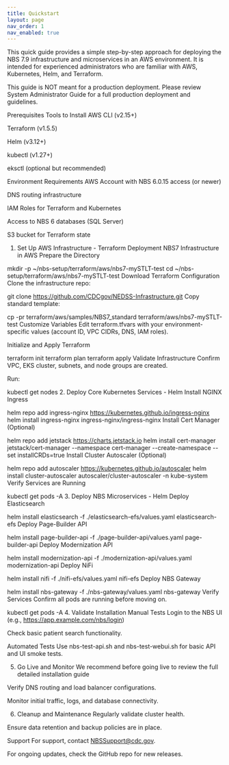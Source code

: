 ```yaml
---
title: Quickstart
layout: page
nav_order: 1
nav_enabled: true
---
```


This quick guide provides a simple step-by-step approach for deploying the NBS 7.9 infrastructure and microservices in an AWS environment. It is intended for experienced administrators who are familiar with AWS, Kubernetes, Helm, and Terraform. 

This guide is NOT meant for a production deployment. Please review System Administrator Guide for a full production deployment and guidelines.


Prerequisites
Tools to Install
AWS CLI (v2.15+)

Terraform (v1.5.5)

Helm (v3.12+)

kubectl (v1.27+)

eksctl (optional but recommended)

Environment Requirements
AWS Account with NBS 6.0.15 access (or newer)

DNS routing infrastructure

IAM Roles for Terraform and Kubernetes

Access to NBS 6 databases (SQL Server)

S3 bucket for Terraform state

1. Set Up AWS Infrastructure - Terraform
Deployment
NBS7 Infrastructure in AWS
Prepare the Directory


mkdir -p ~/nbs-setup/terraform/aws/nbs7-mySTLT-test
cd ~/nbs-setup/terraform/aws/nbs7-mySTLT-test
Download Terraform Configuration
Clone the infrastructure repo:



git clone https://github.com/CDCgov/NEDSS-Infrastructure.git
Copy standard template:



cp -pr terraform/aws/samples/NBS7_standard terraform/aws/nbs7-mySTLT-test
Customize Variables
Edit terraform.tfvars with your environment-specific values (account ID, VPC CIDRs, DNS, IAM roles).

Initialize and Apply Terraform


terraform init
terraform plan
terraform apply
Validate Infrastructure
Confirm VPC, EKS cluster, subnets, and node groups are created.

Run:



kubectl get nodes
2. Deploy Core Kubernetes Services - Helm
Install NGINX Ingress


helm repo add ingress-nginx https://kubernetes.github.io/ingress-nginx
helm install ingress-nginx ingress-nginx/ingress-nginx
Install Cert Manager (Optional)


helm repo add jetstack https://charts.jetstack.io
helm install cert-manager jetstack/cert-manager --namespace cert-manager --create-namespace --set installCRDs=true
Install Cluster Autoscaler (Optional)


helm repo add autoscaler https://kubernetes.github.io/autoscaler
helm install cluster-autoscaler autoscaler/cluster-autoscaler -n kube-system
Verify Services are Running


kubectl get pods -A
3. Deploy NBS Microservices - Helm
Deploy Elasticsearch


helm install elasticsearch -f ./elasticsearch-efs/values.yaml elasticsearch-efs
Deploy Page-Builder API


helm install page-builder-api -f ./page-builder-api/values.yaml page-builder-api
Deploy Modernization API


helm install modernization-api -f ./modernization-api/values.yaml modernization-api
Deploy NiFi


helm install nifi -f ./nifi-efs/values.yaml nifi-efs
Deploy NBS Gateway


helm install nbs-gateway -f ./nbs-gateway/values.yaml nbs-gateway
Verify Services
Confirm all pods are running before moving on.



kubectl get pods -A
4. Validate Installation
Manual Tests
Login to the NBS UI (e.g., https://app.example.com/nbs/login)

Check basic patient search functionality.

Automated Tests
Use nbs-test-api.sh and nbs-test-webui.sh for basic API and UI smoke tests.

5. Go Live and Monitor
We recommend before going live to review the full detailed installation guide

Verify DNS routing and load balancer configurations.

Monitor initial traffic, logs, and database connectivity.

6. Cleanup and Maintenance
Regularly validate cluster health.

Ensure data retention and backup policies are in place.

Support
For support, contact NBSSupport@cdc.gov.

For ongoing updates, check the GitHub repo for new releases.